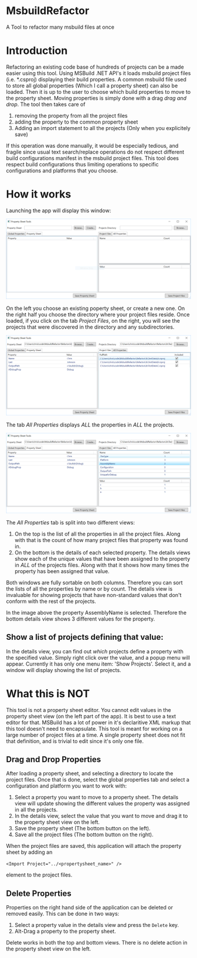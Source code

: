 # MsbuildRefactor
A Tool to refactor many msbuild files at once

# Introduction

Refactoring an existing code base of hundreds of projects can be a made easier using this tool. Using MSBuild .NET API's it loads msbuild project files (i.e. *.csproj) displaying their build properties. A common msbuild file used to store all global properties (Which I call a property sheet) can also be loaded. Then it is up to the user to choose which build properties to move to the property sheet.
Moving properties is simply done with a drag *drag and drop*. 
The tool then takes care of 
  1. removing the property from all the project files
  2. adding the property to the common property sheet
  3. Adding an import statement to all the projects (Only when you explicitely save)

If this operation was done manually, it would be especially tedious, and fragile since usual text search/replace operations do not respect different build configurations manifest in the msbuild project files. This tool does respect build configurations thus limiting operations to specific configurations and platforms that you choose.

# How it works
Launching the app will display this window:

![Blank window](docs/msbuildrefactor_blank_screen.PNG)

On the left you choose an existing poperty sheet, or create a new one. 
On the right half you choose the directory where your project files reside.
Once loaded, if you click on the tab *Project Files*, on the right, you will see the projects that were discovered in the directory and any subdirectories.

![Loaded with Data](docs/msbuildrefactor_loaded_screen.PNG)

The tab *All Properties* displays *ALL* the properties in *ALL* the projects.

![All Properites](docs/msbuildrefactor_loaded_properties.PNG)

The *All Properties* tab is split into two different views:
  1. On the top is the list of all the properties in all the project files. Along with that is the count of how many project files that property was found in. 
  2. On the bottom is the details of each selected property. The details views show each of the unique values that have been assigned to the property in *ALL* of the projects files. Along with that it shows how many times the property has been assigned that value.

Both windows are fully sortable on both columns. Therefore you can sort the lists of all the properties by name or by count. The details view is invaluable for showing projects that have non-standard values that don't conform with the rest of the projects.

In the image above the property AssemblyName is selected. Therefore the bottom details view shows 3 different values for the property.

## Show a list of projects defining that value:

In the details view, you can find out *which* projects define a property with the specified value. Simply right click over the value, and a popup menu will appear. Currently it has only one menu item: 'Show Projects'. Select it, and a window will display showing the list of projects.

# What this is NOT
This tool is not a property sheet editor. You cannot edit values in the property sheet view (on the left part of the app). It is best to use a text editor for that. MSBuild has a lot of power in it's declaritive XML markup that this tool doesn't need to encapsulate. This tool is meant for working on a large number of project files at a time. A single property sheet does not fit that definition, and is trivial to edit since it's only one file.

## Drag and Drop Properties

After loading a property sheet, and selecting a directory to locate the project files.
Once that is done, select the global properties tab and select a configuration and platform you want to work with:

1. Select a property you want to move to a property sheet. The details view will update showing the different values the property was assigned in all the projects. 
2. In the details view, select the value that you want to move and drag it to the property sheet view on the left.
3. Save the property sheet (The bottom button on the left).
4. Save all the project files (The bottom button on the right).

When the project files are saved, this application will attach the property sheet by adding an 

`<Import Project="../<propertysheet_name>" />` 

element to the project files.

## Delete Properties

Properties on the right hand side of the application can be deleted or removed easily. This can be done in two ways:

1. Select a property value in the details view and press the `Delete` key.
2. Alt-Drag a property to the property sheet.

Delete works in both the top and bottom views. There is no delete action in the property sheet view on the left.

